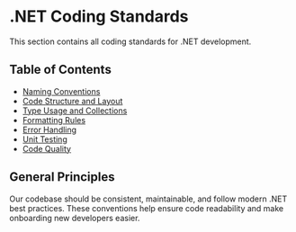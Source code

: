 # .NET Coding Standards

This section contains all coding standards for .NET development.

## Table of Contents

- [Naming Conventions](./naming-conventions.md)
- [Code Structure and Layout](./code-structure.md)
- [Type Usage and Collections](./type-usage.md)
- [Formatting Rules](./formatting.md)
- [Error Handling](./error-handling.md)
- [Unit Testing](./testing.md)
- [Code Quality](./code-quality.md)

## General Principles

Our codebase should be consistent, maintainable, and follow modern .NET best practices. These conventions help ensure code readability and make onboarding new developers easier. 